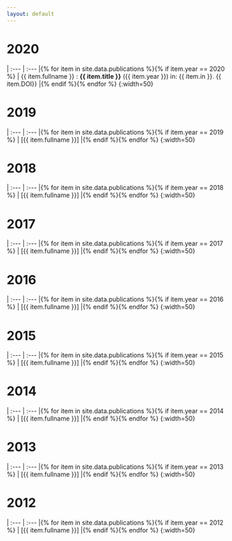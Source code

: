 ```yaml
---
layout: default
---
```


# 2020

| :--- | :--- |{% for item in site.data.publications %}{% if item.year == 2020 %}
| {{ item.fullname }} : **{{ item.title }}** ({{ item.year }}) in: {{ item.in }}. {{ item.DOI}} |{% endif %}{% endfor %}
{:width=50}


# 2019

| :--- | :--- |{% for item in site.data.publications %}{% if item.year == 2019 %}
| [{{ item.fullname }}] |{% endif %}{% endfor %}
{:width=50}

# 2018

| :--- | :--- |{% for item in site.data.publications %}{% if item.year == 2018 %}
| [{{ item.fullname }}] |{% endif %}{% endfor %}
{:width=50}

# 2017

| :--- | :--- |{% for item in site.data.publications %}{% if item.year == 2017 %}
| [{{ item.fullname }}] |{% endif %}{% endfor %}
{:width=50}

# 2016

| :--- | :--- |{% for item in site.data.publications %}{% if item.year == 2016 %}
| [{{ item.fullname }}] |{% endif %}{% endfor %}
{:width=50}

# 2015

| :--- | :--- |{% for item in site.data.publications %}{% if item.year == 2015 %}
| [{{ item.fullname }}] |{% endif %}{% endfor %}
{:width=50}

# 2014

| :--- | :--- |{% for item in site.data.publications %}{% if item.year == 2014 %}
| [{{ item.fullname }}] |{% endif %}{% endfor %}
{:width=50}

# 2013

| :--- | :--- |{% for item in site.data.publications %}{% if item.year == 2013 %}
| [{{ item.fullname }}] |{% endif %}{% endfor %}
{:width=50}

# 2012

| :--- | :--- |{% for item in site.data.publications %}{% if item.year == 2012 %}
| [{{ item.fullname }}] |{% endif %}{% endfor %}
{:width=50}

